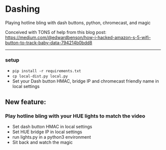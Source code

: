 # Dashing

Playing hotline bling with dash buttons, python, chromecast, and magic

Conceived with TONS of help from this blog post: 
https://medium.com/@edwardbenson/how-i-hacked-amazon-s-5-wifi-button-to-track-baby-data-794214b0bdd8

----------

### setup
- ```pip install -r requirements.txt```
- ```cp local-dist.py local.py```
- Set your Dash button HMAC, bridge IP and chromecast friendly name in local settings

## New feature:
### Play hotline bling with your HUE lights to match the video
- Set dash button HMAC in local settings
- Set HUE bridge IP in local settings
- run lights.py in a python3 environment
- Sit back and watch the magic
